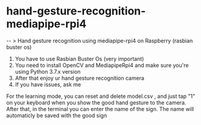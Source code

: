 # hand-gesture-recognition-mediapipe-rpi4
-- > Hand gesture recognition using mediapipe-rpi4 on Raspberry (rasbian buster os)

1. You have to use Rasbian Buster Os (very important)
2. You need to install OpenCV and MediapipeRpi4 and make sure you're using Python 3.7.x version
3. After that enjoy ur hand gesture recognition camera
4. If you have issues, ask me

For the learning mode, you can reset and delete model.csv , and just tap "1" on your keyboard when you show the good hand gesture to the camera. After that, in the terminal you can enter the name of the sign. The name will automaticly be saved with the good sign
